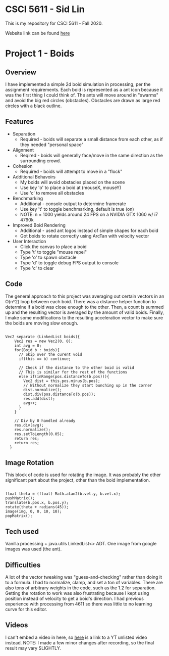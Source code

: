 # CSCI 5611 - Sid Lin
This is my repository for CSCI 5611 - Fall 2020.

Website link can be found [here](https://sydneylin12.github.io/CSCI-5611/)

# Project 1 - Boids
## Overview
I have implemented a simple 2d boid simulation in processing, per the assignment requirements. 
Each boid is represented as a ant icon because it was the first thing I could think of.
The ants will move around in "swarms" and avoid the big red circles (obstacles).
Obstacles are drawn as large red circles with a black outline.

## Features
* Separation
  * Required - boids will separate a small distance from each other, as if they needed "personal space"
* Alignment
  * Reqired - boids will generally face/move in the same direction as the surrounding crowd.
* Cohesion
  * Required - boids will attempt to move in a "flock"
* Additional Behavoirs
  * My boids will avoid obstacles placed on the scene
  * Use key 'o' to place a boid at (mouseX, mouseY)
  * Use 'c' to remove all obstacles
* Benchmarking
  * Additional - console output to determine framerate
  * Use key 't' to toggle benchmarking, default is true (on)
  * NOTE: n = 1000 yields around 24 FPS on a NVIDIA GTX 1060 w/ i7 4790k
* Improved Boid Rendering
  * Additional - used ant logos instead of simple shapes for each boid
  * Got boids to rotate correctly using ArcTan with velocity vector
* User Interaction
  * Click the canvas to place a boid
  * Type 't' to toggle "mouse repel"
  * Type 'o' to spawn obstacle
  * Type 'd' to toggle debug FPS output to console
  * Type 'c' to clear
  
## Code
The general approach to this project was averaging out certain vectors in an O(n^2) loop between each boid. There was a distance helper function to
determine if a boid was close enough to the other. Then, a count is summed up and the resulting vector is averaged by the amount of valid boids. 
Finally, I make some modifications to the resulting acceleration vector to make sure the boids are moving slow enough.
<pre><code>
Vec2 separate (LinkedList<Boid> boids){    
    Vec2 res = new Vec2(0, 0);
    int avg = 0;
    for(Boid b : boids){
      // Skip over the curent void
      if(this == b) continue; 
      
      // Check if the distance to the other boid is valid
      // This is similar for the rest of the functions
      else if(inRange(pos.distanceTo(b.pos))){
        Vec2 dist = this.pos.minus(b.pos);
        // Without normalize they start bunching up in the corner
        dist.normalize();
        dist.div(pos.distanceTo(b.pos));
        res.add(dist);
        avg++;
      }
    }
  
    // Div by 0 handled already 
    res.div(avg);
    res.normalize();
    res.setToLength(0.05);
    return res;
    return res;
  }
</pre></code>

## Image Rotation
This block of code is used for rotating the image. It was probably the other significant part about the project, other than the boid implementation.
<pre><code>
float theta = (float) Math.atan2(b.vel.y, b.vel.x);
pushMatrix();
translate(b.pos.x, b.pos.y);
rotate(theta + radians(45));
image(img, 0, 0, 10, 10);
popMatrix();
</pre></code>
  
## Tech used
Vanilla processing + java.utils LinkedList<> ADT. One image from google images was used (the ant). 

## Difficulties
A lot of the vector tweaking was "guess-and-checking" rather than doing it to a formula. I had to normalize, clamp, and set a ton of variables. 
There are also tons of arbitrary weights in the code, such as the 1.2 for separation. Getting the rotation to work was also frustrating because I
kept using position instead of velocity to get a boid's direction. I had previous experience with processing from 4611 so there was little to no learning
curve for this editor.

## Videos
I can't embed a video in here, so [here](https://www.youtube.com/watch?v=u0CUPmYFpRw&feature=youtu.be&ab_channel=SidLin) is a link to a YT unlisted video instead.
NOTE: I made a few minor changes after recording, so the final result may vary SLIGHTLY.
  




